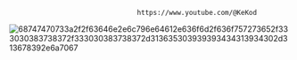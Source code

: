                                     https://www.youtube.com/@KeKod

![68747470733a2f2f63646e2e6c796e64612e636f6d2f636f757273652f333030383738372f333030383738372d313635303939393434313934302d313678392e6a7067](https://github.com/ahmetbgdy9/KekodLesson/assets/81258118/32678818-543d-4d15-9385-ea114e20f233)
